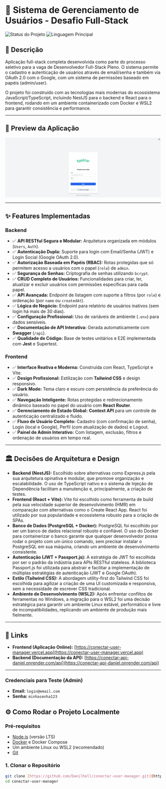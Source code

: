 # 🚀 Sistema de Gerenciamento de Usuários - Desafio Full-Stack

![Status do Projeto](https://img.shields.io/badge/status-funcionalidades_concluídas-blue)
![Linguagem Principal](https://img.shields.io/github/languages/top/Danilhell/conectar-user-manager)

## 📝 Descrição

Aplicação full-stack completa desenvolvida como parte do processo seletivo para a vaga de Desenvolvedor Full-Stack Pleno. O sistema permite o cadastro e autenticação de usuários através de email/senha e também via OAuth 2.0 com o Google, com um sistema de permissões baseado em papéis (admin/user).

O projeto foi construído com as tecnologias mais modernas do ecossistema JavaScript/TypeScript, incluindo NestJS para o backend e React para o frontend, rodando em um ambiente containerizado com Docker e WSL2 para garantir consistência e performance.

---

## 📸 Preview da Aplicação

![Preview da Aplicação](https://github.com/Danlihell/conectar-user-manager/blob/main/teste.gif?raw=true)

---

## ✨ Features Implementadas

### Backend
- ✅ **API RESTful Segura e Modular:** Arquitetura organizada em módulos (`Users`, `Auth`).
- ✅ **Autenticação Dupla:** Suporte para login com Email/Senha (JWT) e Login Social (Google OAuth 2.0).
- ✅ **Autorização Baseada em Papéis (RBAC):** Rotas protegidas que só permitem acesso a usuários com o papel (`role`) de `admin`.
- ✅ **Segurança de Senhas:** Criptografia de senhas utilizando `bcrypt`.
- ✅ **CRUD Completo de Usuários:** Funcionalidades para criar, ler, atualizar e excluir usuários com permissões específicas para cada papel.
- ✅ **API Avançada:** Endpoint de listagem com suporte a filtros (por `role`) e ordenação (por `name` ou `createdAt`).
- ✅ **Lógica de Negócio:** Endpoint para relatório de usuários inativos (sem login há mais de 30 dias).
- ✅ **Configuração Profissional:** Uso de variáveis de ambiente (`.env`) para dados sensíveis.
- ✅ **Documentação de API Interativa:** Gerada automaticamente com **Swagger** (`/api`).
- ✅ **Qualidade de Código:** Base de testes unitários e E2E implementada com **Jest** e Supertest.

### Frontend
- ✅ **Interface Reativa e Moderna:** Construída com React, TypeScript e Vite.
- ✅ **Design Profissional:** Estilização com **Tailwind CSS** e design responsivo.
- ✅ **Dark Mode:** Tema claro e escuro com persistência da preferência do usuário.
- ✅ **Navegação Inteligente:** Rotas protegidas e redirecionamento dinâmico baseado no papel do usuário com **React Router**.
- ✅ **Gerenciamento de Estado Global:** **Context API** para um controle de autenticação centralizado e fluido.
- ✅ **Fluxo de Usuário Completo:** Cadastro (com confirmação de senha), Login (local e Google), Perfil (com atualização de dados) e Logout.
- ✅ **Painel de Admin Interativo:** Com listagem, exclusão, filtros e ordenação de usuários em tempo real.

---

## 🏛️ Decisões de Arquitetura e Design

- **Backend (NestJS):** Escolhido sobre alternativas como Express.js pela sua arquitetura opinativa e modular, que promove organização e escalabilidade. O uso de TypeScript nativo e o sistema de Injeção de Dependência facilitam a manutenção e, principalmente, a criação de testes.
- **Frontend (React + Vite):** Vite foi escolhido como ferramenta de build pela sua velocidade superior de desenvolvimento (HMR) em comparação com alternativas como o Create React App. React foi utilizado por sua popularidade e ecossistema robusto para a criação de SPAs.
- **Banco de Dados (PostgreSQL + Docker):** PostgreSQL foi escolhido por ser um banco de dados relacional robusto e confiável. O uso do Docker para containerizar o banco garante que qualquer desenvolvedor possa rodar o projeto com um único comando, sem precisar instalar o PostgreSQL em sua máquina, criando um ambiente de desenvolvimento consistente.
- **Autenticação (JWT + Passport.js):** A estratégia de JWT foi escolhida por ser o padrão da indústria para APIs RESTful stateless. A biblioteca Passport.js foi utilizada para abstrair e facilitar a implementação de múltiplas estratégias de autenticação (JWT e Google OAuth).
- **Estilo (Tailwind CSS):** A abordagem utility-first do Tailwind CSS foi escolhida para agilizar a criação de uma UI customizada e responsiva, sem a necessidade de escrever CSS tradicional.
- **Ambiente de Desenvolvimento (WSL2):** Após enfrentar conflitos de ferramentas no Windows, a migração para o WSL2 foi uma decisão estratégica para garantir um ambiente Linux estável, performático e livre de incompatibilidades, replicando um ambiente de produção mais fielmente.

---

## 🔗 Links

- **Frontend (Aplicação Online):** [https://conectar-user-manager.vercel.app](https://conectar-user-manager.vercel.app)
- **Backend (Documentação da API):** [https://conectar-api-daniel.onrender.com/api](https://conectar-api-daniel.onrender.com/api)

---
### Credenciais para Teste (Admin)
- **Email:** `login@email.com`
- **Senha:** `minhasenha123`

## ⚙️ Como Rodar o Projeto Localmente

### Pré-requisitos
- [Node.js](https://nodejs.org/) (versão LTS)
- [Docker](https://www.docker.com/products/docker-desktop/) e Docker Compose
- Um ambiente Linux ou WSL2 (recomendado)
- [Git](https://git-scm.com/)

### 1. Clonar o Repositório
```bash
git clone [https://github.com/Danilhell/conectar-user-manager.git](https://github.com/Danilhell/conectar-user-manager.git)
cd conectar-user-manager